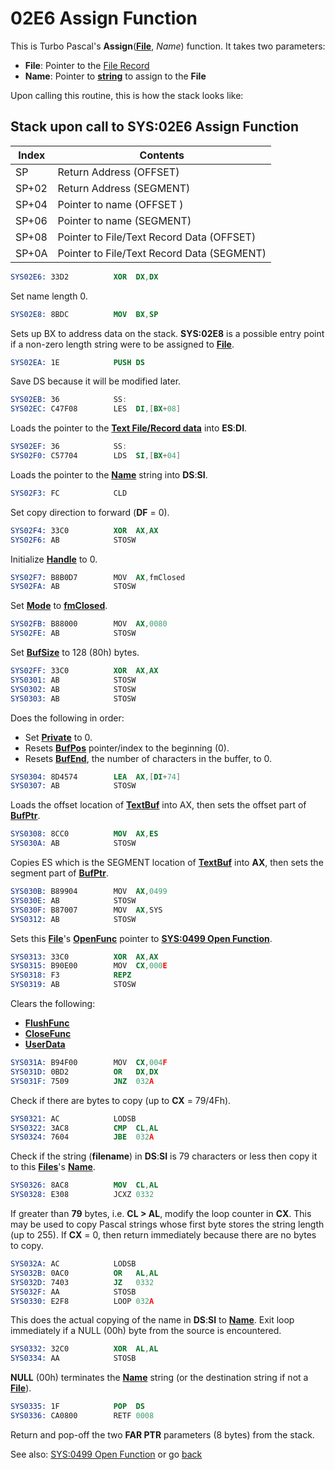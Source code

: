 # 02E6 Assign Function

This is Turbo Pascal's **Assign**(**[File](TEXT-FILE-TYPE.md)**, *Name*) function. It takes two parameters:
- **File**: Pointer to the [File Record](TEXT-FILE-TYPE.md)
- **Name**: Pointer to **[string](0263-DATA-COPYRIGHT.md)**  to assign to the **File** 

Upon calling this routine, this is how the stack looks like:

## Stack upon call to SYS:02E6 Assign Function

|Index|Contents                                  |
|-----|------------------------------------------|
|SP   |Return Address (OFFSET)                   |
|SP+02|Return Address (SEGMENT)                  |
|SP+04|Pointer to name (OFFSET )                 |
|SP+06|Pointer to name (SEGMENT)                 |
|SP+08|Pointer to File/Text Record Data (OFFSET) |
|SP+0A|Pointer to File/Text Record Data (SEGMENT)|


```nasm
SYS02E6: 33D2          XOR	DX,DX
```

Set name length 0.

```nasm
SYS02E8: 8BDC          MOV	BX,SP
```

Sets up BX to address data on the stack. **SYS:02E8** is a possible entry point if a non-zero length string were to be assigned to **[File](TEXT-FILE-TYPE.md)**.

```nasm
SYS02EA: 1E            PUSH	DS
```

Save DS because it will be modified later.

```nasm
SYS02EB: 36            SS:
SYS02EC: C47F08        LES	DI,[BX+08]
```

Loads the pointer to the **[Text File/Record data](TEXT-FILE-TYPE.md)** into **ES**:**DI**.

```nasm
SYS02EF: 36            SS:
SYS02F0: C57704        LDS	SI,[BX+04]
```

Loads the pointer to the **[Name](0263-DATA-COPYRIGHT.md)** string into **DS**:**SI**.

```nasm
SYS02F3: FC            CLD
```

Set copy direction to forward (**DF** = 0).

```nasm
SYS02F4: 33C0          XOR	AX,AX
SYS02F6: AB            STOSW
```

Initialize **[Handle](TEXT-FILE-TYPE.md)** to 0.

```nasm
SYS02F7: B8B0D7        MOV	AX,fmClosed
SYS02FA: AB            STOSW
```

Set **[Mode](TEXT-FILE-TYPE.md)** to **[fmClosed](FILE-MODES.md)**.

```nasm
SYS02FB: B88000        MOV	AX,0080
SYS02FE: AB            STOSW
```

Set **[BufSize](TEXT-FILE-TYPE.md)** to 128  (80h) bytes.

```nasm
SYS02FF: 33C0          XOR	AX,AX
SYS0301: AB            STOSW
SYS0302: AB            STOSW
SYS0303: AB            STOSW
```

Does the following in order:
- Set **[Private](TEXT-FILE-TYPE.md)** to 0.
- Resets **[BufPos](TEXT-FILE-TYPE.md)** pointer/index to the beginning (0).
- Resets **[BufEnd](TEXT-FILE-TYPE.md)**, the number of characters in the buffer, to 0.

```nasm
SYS0304: 8D4574        LEA	AX,[DI+74]
SYS0307: AB            STOSW
```

Loads the offset location of **[TextBuf](TEXT-FILE-TYPE.md)** into AX, then sets the offset part of **[BufPtr](TEXT-FILE-TYPE.md)**.

```nasm
SYS0308: 8CC0          MOV	AX,ES
SYS030A: AB            STOSW
```

Copies ES which is the SEGMENT location of **[TextBuf](TEXT-FILE-TYPE.md)** into **AX**, then sets the segment part of **[BufPtr](TEXT-FILE-TYPE.md)**.

```nasm
SYS030B: B89904        MOV	AX,0499
SYS030E: AB            STOSW
SYS030F: B87007        MOV	AX,SYS
SYS0312: AB            STOSW
```

Sets this **[File](TEXT-FILE-TYPE.md)**'s **[OpenFunc](TEXT-FILE-TYPE.md)** pointer to **[SYS:0499 Open Function](0499-OPEN-FUNC.md)**.

```nasm
SYS0313: 33C0          XOR	AX,AX
SYS0315: B90E00        MOV	CX,000E
SYS0318: F3            REPZ
SYS0319: AB            STOSW
```

Clears the following:
- **[FlushFunc](TEXT-FILE-TYPE.md)**
- **[CloseFunc](TEXT-FILE-TYPE.md)**
- **[UserData](TEXT-FILE-TYPE.md)**

```nasm
SYS031A: B94F00        MOV	CX,004F
SYS031D: 0BD2          OR	DX,DX
SYS031F: 7509          JNZ	032A
```

Check if there are bytes to copy (up to **CX** = 79/4Fh).

```nasm
SYS0321: AC            LODSB
SYS0322: 3AC8          CMP	CL,AL
SYS0324: 7604          JBE	032A
```

Check if the string (**filename**) in **DS**:**SI** is 79 characters or less then copy it to this **[Files](TEXT-FILE-TYPE.md)**'s **[Name](TEXT-FILE-TYPE.md)**.

```nasm
SYS0326: 8AC8          MOV	CL,AL
SYS0328: E308          JCXZ	0332
```

If greater than **79** bytes, i.e. **CL > AL**, modify the loop counter in **CX**. This may be used to copy Pascal strings whose first byte stores the string length (up to 255). If **CX** = 0, then return immediately because there are no bytes to copy.

```nasm
SYS032A: AC            LODSB
SYS032B: 0AC0          OR	AL,AL
SYS032D: 7403          JZ	0332
SYS032F: AA            STOSB
SYS0330: E2F8          LOOP	032A
```

This does the actual copying of the name in **DS**:**SI** to **[Name](TEXT-FILE-TYPE.md)**. Exit loop immediately if a NULL (00h) byte from the source is encountered.

```nasm
SYS0332: 32C0          XOR	AL,AL
SYS0334: AA            STOSB
```

**NULL** (00h) terminates the **[Name](TEXT-FILE-TYPE.md)** string (or the destination string if not a **[File](TEXT-FILE-TYPE.md)**).

```nasm
SYS0335: 1F            POP	DS
SYS0336: CA0800        RETF	0008
```

Return and pop-off the two **FAR PTR** parameters (8 bytes) from the stack.

See also: [SYS:0499 Open Function](0499-OPEN-FUNC.md) or go [back](../README.md)